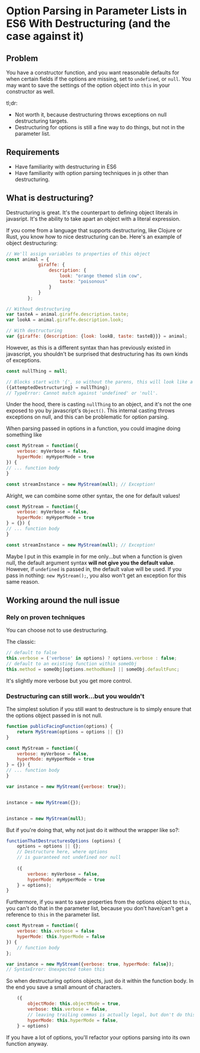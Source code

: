 # Option Parsing in Parameter Lists in ES6 With Destructuring (and the case against it)

## Problem
You have a constructor function, and you want reasonable defaults for when certain fields if the options are missing, set to `undefined`, or `null`. You may want to save the settings of the option object into `this` in your constructor as well.

tl;dr:
* Not worth it, because destructuring throws exceptions on null destructuring targets.
* Destructuring for options is still a fine way to do things, but not in the parameter list.

## Requirements

* Have familiarity with destructuring in ES6
* Have familiarity with option parsing techniques in js other than destructuring.

## What is destructuring?

Destructuring is great. It's the counterpart to defining object literals in javasript. It's the ability to take apart an object with a literal expression.

If you come from a language that supports destructuring, like Clojure or Rust, you know how to nice destructuring can be. Here's an example of object destructuring:

```javascript
// We'll assign variables to properties of this object
const animal = {
        	giraffe: {
         		description: {
            		look: "orange themed slim cow", 
                	taste: "poisonous"
            	}
         	}
        };

// Without destructuring
var tasteA = animal.giraffe.description.taste;
var lookA = animal.giraffe.description.look;

// With destructuring
var {giraffe: {description: {look: lookB, taste: tasteB}}} = animal;
```

However, as this is a different syntax than has previously existed in javascript, you shouldn't be surprised that destructuring has its own kinds of exceptions.

```javascript
const nullThing = null;

// Blocks start with '{', so without the parens, this will look like a start of a block to the js parser, unless we wrap in parens
({attemptedDestructuring} = nullThing); 
// TypeError: Cannot match against 'undefined' or 'null'.
```

Under the hood, there is casting `nullThing` to an object, and it's not the one exposed to you by javascript's `Object()`. This internal casting throws exceptions on null, and this can be problematic for option parsing.

When parsing passed in options in a function, you could imagine doing something like

```javascript
const MyStream = function({
	verbose: myVerbose = false,
    hyperMode: myHyperMode = true
}) {
// ... function body
}

const streamInstance = new MyStream(null); // Exception!

```

Alright, we can combine some other syntax, the one for default values!

```javascript
const MyStream = function({
	verbose: myVerbose = false,
    hyperMode: myHyperMode = true
} = {}) {
// ... function body
}

const streamInstance = new MyStream(null); // Exception!
```

Maybe I put in this example in for me only...but when a function is given null, the default argument syntax **will not give you the default value**. However, if `undefined` is passed in, the default value will be used. If you pass in nothing: `new MyStream();`, you also won't get an exception for this same reason.


## Working around the null issue

### Rely on proven techniques

You can choose not to use destructuring.

The classic:
```javascript
// default to false
this.verbose = ('verbose' in options) ? options.verbose : false;
// default to an existing function within someObj
this.method = someObj[options.methodName] || someObj.defaultFunc;
```

It's slightly more verbose but you get more control.

### Destructuring can still work...but you wouldn't
The simplest solution if you still want to destructure is to simply ensure that the options object passed in is not null.

```javascript
function publicFacingFunction(options) {
    return MyStream(options = options || {})
}

const MyStream = function({
    verbose: myVerbose = false,
    hyperMode: myHyperMode = true
} = {}) {
// ... function body
}

var instance = new MyStream({verbose: true});


instance = new MyStream({});


instance = new MyStream(null);
```

But if you're doing that, why not just do it without the wrapper like so?:

```javascript
functionThatDestructuresOptions (options) {
	options = options || {};
    // Destructure here, where options 
    // is guaranteed not undefined nor null
    
    ({
    	verbose: myVerbose = false,
    	hyperMode: myHyperMode = true
	} = options);
}
```

Furthermore, if you want to save properties from the options object to `this`, you can't do that in the parameter list, because you don't have/can't get a reference to `this` in the parameter list.

```javascript
const Mystream = function({
	verbose: this.verbose = false
	hyperMode: this.hyperMode = false
}) {
	// function body
};

var instance = new MyStream({verbose: true, hyperMode: false});
// SyntaxError: Unexpected token this
```

So when destructuring options objects, just do it within the function body. In the end you save a small amount of characters. 
```javascript
	({
		objectMode: this.objectMode = true,
		verbose: this.verbose = false,
        // leaving trailing commas is actually legal, but don't do this
		hyperMode: this.hyperMode = false, 
	} = options)

```

If you have a lot of options, you'll refactor your options parsing into its own function anyway.



